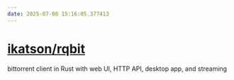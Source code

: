 ```yaml
---
date: 2025-07-08 15:16:05.377413
---
```


# [ikatson/rqbit](https://github.com/ikatson/rqbit)

bittorrent client in Rust with web UI, HTTP API, desktop app, and streaming